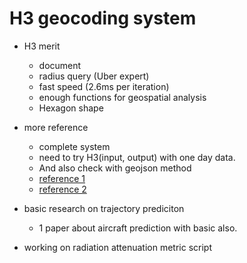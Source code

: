 # H3 geocoding system
- H3 merit
  - document
  - radius query (Uber expert)
  - fast speed (2.6ms per iteration)
  - enough functions for geospatial analysis
  - Hexagon shape
- more reference
  - complete system
  - need to try H3(input, output) with one day data.
  - And also check with geojson method
  - [reference 1](https://www.geospatialworld.net/article/unraveled-the-h3-geospatial-indexing-system/)
  - [reference 2](https://github.com/uber/h3/issues/425)

- basic research on trajectory prediciton
  - 1 paper about aircraft prediction with basic also.
- working on radiation attenuation metric script
